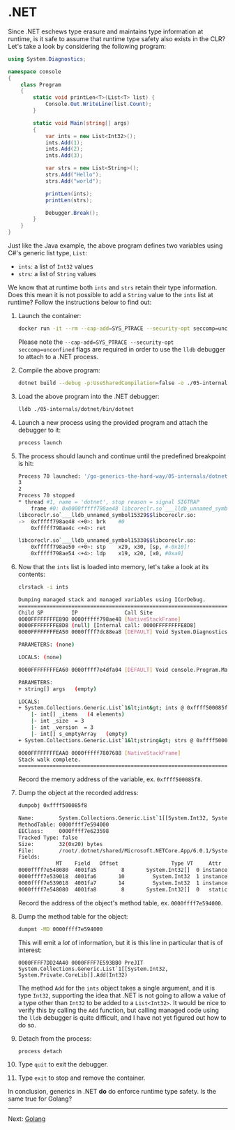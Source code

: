 # .NET

Since .NET eschews type erasure and maintains type information at runtime, is it safe to assume that runtime type safety also exists in the CLR? Let's take a look by considering the following program:

```csharp
using System.Diagnostics;

namespace console
{
    class Program
    {
        static void printLen<T>(List<T> list) {
            Console.Out.WriteLine(list.Count);
        }

        static void Main(string[] args)
        {
            var ints = new List<Int32>();
            ints.Add(1);
            ints.Add(2);
            ints.Add(3);

            var strs = new List<String>();
            strs.Add("Hello");
            strs.Add("world");

            printLen(ints);
            printLen(strs);

            Debugger.Break();
        }
    }
}
```

Just like the Java example, the above program defines two variables using C#'s generic list type, `List`:

* `ints`: a list of `Int32` values
* `strs`: a list of `String` values

We know that at runtime both `ints` and `strs` retain their type information. Does this mean it is not possible to add a `String` value to the `ints` list at runtime? Follow the instructions below to find out:

1. Launch the container:

    ```bash
    docker run -it --rm --cap-add=SYS_PTRACE --security-opt seccomp=unconfined go-generics-the-hard-way
    ```

    Please note the `--cap-add=SYS_PTRACE --security-opt seccomp=unconfined` flags are required in order to use the `lldb` debugger to attach to a .NET process.

1. Compile the above program:

    ```bash
    dotnet build --debug -p:UseSharedCompilation=false -o ./05-internals/dotnet/bin ./05-internals/dotnet
    ```

1. Load the above program into the .NET debugger:

    ```bash
    lldb ./05-internals/dotnet/bin/dotnet
    ```

1. Launch a new process using the provided program and attach the debugger to it:

    ```bash
    process launch
    ```

1. The process should launch and continue until the predefined breakpoint is hit:

    ```bash
    Process 70 launched: '/go-generics-the-hard-way/05-internals/dotnet/bin/dotnet' (aarch64)
    3
    2
    Process 70 stopped
    * thread #1, name = 'dotnet', stop reason = signal SIGTRAP
        frame #0: 0x0000fffff798ae48 libcoreclr.so`___lldb_unnamed_symbol15329$$libcoreclr.so
    libcoreclr.so`___lldb_unnamed_symbol15329$$libcoreclr.so:
    ->  0xfffff798ae48 <+0>: brk    #0
        0xfffff798ae4c <+4>: ret    

    libcoreclr.so`___lldb_unnamed_symbol15330$$libcoreclr.so:
        0xfffff798ae50 <+0>: stp    x29, x30, [sp, #-0x10]!
        0xfffff798ae54 <+4>: ldp    x19, x20, [x0, #0xa0]
    ```

1. Now that the `ints` list is loaded into memory, let's take a look at its contents:

    ```bash
    clrstack -i ints
    ```

    ```bash
    Dumping managed stack and managed variables using ICorDebug.
    =============================================================================
    Child SP         IP               Call Site
    0000FFFFFFFFE890 0000fffff798ae48 [NativeStackFrame]
    0000FFFFFFFFE8D8 (null) [Internal call: 0000FFFFFFFFE8D8]
    0000FFFFFFFFEA50 0000ffff7dc88ea8 [DEFAULT] Void System.Diagnostics.Debugger.Break() (/root/.dotnet/shared/Microsoft.NETCore.App/6.0.1/System.Private.CoreLib.dll)

    PARAMETERS: (none)

    LOCALS: (none)

    0000FFFFFFFFEA60 0000ffff7e4dfa04 [DEFAULT] Void console.Program.Main(SZArray String) (/go-generics-the-hard-way/05-internals/dotnet/bin/dotnet.dll)

    PARAMETERS:
    + string[] args   (empty)

    LOCALS:
    + System.Collections.Generic.List`1&lt;int&gt; ints @ 0xffff500085f8
        |- int[] _items   (4 elements)
        |- int _size  = 3
        |- int _version  = 3
        |- int[] s_emptyArray   (empty)
    + System.Collections.Generic.List`1&lt;string&gt; strs @ 0xffff50008670

    0000FFFFFFFFEAA0 0000fffff7807688 [NativeStackFrame]
    Stack walk complete.
    =============================================================================
    ```

    Record the memory address of the variable, ex. `0xffff500085f8`.

1. Dump the object at the recorded address:

    ```bash
    dumpobj 0xffff500085f8
    ```

    ```bash
    Name:        System.Collections.Generic.List`1[[System.Int32, System.Private.CoreLib]]
    MethodTable: 0000ffff7e594000
    EEClass:     0000ffff7e623598
    Tracked Type: false
    Size:        32(0x20) bytes
    File:        /root/.dotnet/shared/Microsoft.NETCore.App/6.0.1/System.Private.CoreLib.dll
    Fields:
                MT    Field   Offset                 Type VT     Attr            Value Name
    0000ffff7e548080  4001fa5        8       System.Int32[]  0 instance 0000ffff50008648 _items
    0000ffff7e539018  4001fa6       10         System.Int32  1 instance                3 _size
    0000ffff7e539018  4001fa7       14         System.Int32  1 instance                3 _version
    0000ffff7e548080  4001fa8        8       System.Int32[]  0   static dynamic statics NYI                 s_emptyArray
    ```

    Record the address of the object's method table, ex. `0000ffff7e594000`.

1. Dump the method table for the object:

    ```bash
    dumpmt -MD 0000ffff7e594000
    ```

    This will emit a _lot_ of information, but it is this line in particular that is of interest:

    ```
    0000FFFF7DD24A40 0000FFFF7E593BB0 PreJIT System.Collections.Generic.List`1[[System.Int32, System.Private.CoreLib]].Add(Int32)
    ```

    The method `Add` for the `ints` object takes a single argument, and it is type `Int32`, supporting the idea that .NET is not going to allow a value of a type other than `Int32` to be added to a `List<Int32>`. It would be nice to verify this by calling the `Add` function, but calling managed code using the `lldb` debugger is quite difficult, and I have not yet figured out how to do so.

1. Detach from the process:

    ```
    process detach
    ```

1. Type `quit` to exit the debugger.

1. Type `exit` to stop and remove the container.

In conclusion, generics in .NET **do** do enforce runtime type safety. Is the same true for Golang?

---

Next: [Golang](./03-golang.md)
